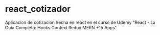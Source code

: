 # react_cotizador
Aplicacion de cotizacion hecha en react en el curso de Udemy "React - La Guía Completa: Hooks Context Redux MERN +15 Apps"
